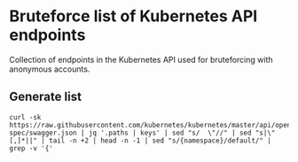 # Bruteforce list of Kubernetes API endpoints

Collection of endpoints in the Kubernetes API used for bruteforcing with anonymous accounts.

## Generate list

```shell
curl -sk https://raw.githubusercontent.com/kubernetes/kubernetes/master/api/openapi-spec/swagger.json | jq '.paths | keys' | sed "s/  \"//" | sed "s|\"[,]*||" | tail -n +2 | head -n -1 | sed "s/{namespace}/default/" | grep -v '{'
```
